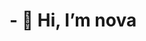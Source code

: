 
<H1>- 👋 Hi, I’m nova</H1>
<!---
dev-sdb/dev-sdb is a ✨ special ✨ repository because its `README.md` (this file) appears on your GitHub profile.
You can click the Preview link to take a look at your changes.
--->
